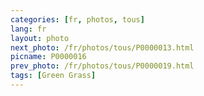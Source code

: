 ```yaml
---
categories: [fr, photos, tous]
lang: fr
layout: photo
next_photo: /fr/photos/tous/P0000013.html
picname: P0000016
prev_photo: /fr/photos/tous/P0000019.html
tags: [Green Grass]
---
```

